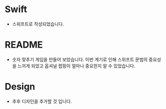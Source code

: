 # Swift 
- 스위프트로 작성되었습니다.

# README

- 숫자 맞추기 게임을 만들어 보았습니다. 이번 계기로 인해 스위프트 문법의 중요성을 
느끼게 되었고 옵셔널 랩핑이 얼마나 중요한지 알 수 있었습니다.

# Design
- 추후 디자인을 추가할 것 입니다.
